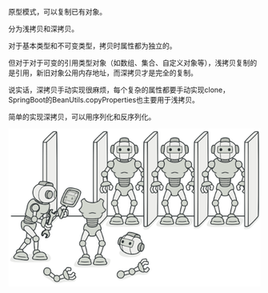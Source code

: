 原型模式，可以复制已有对象。

分为浅拷贝和深拷贝。

对于基本类型和不可变类型，拷贝时属性都为独立的。

但对于对于可变的引用类型对象（如数组、集合、自定义对象等），浅拷贝复制的是引用，新旧对象公用内存地址，而深拷贝才是完全的复制。

说实话，深拷贝手动实现很麻烦，每个复杂的属性都要手动实现clone，SpringBoot的BeanUtils.copyProperties也主要用于浅拷贝。

简单的实现深拷贝，可以用序列化和反序列化。


![](../../../../../../images/1-4.png)